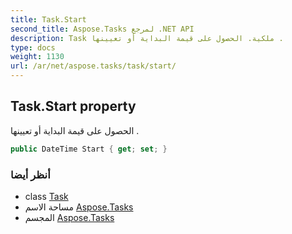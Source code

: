 ```yaml
---
title: Task.Start
second_title: Aspose.Tasks لمرجع .NET API
description: Task ملكية. الحصول على قيمة البداية أو تعيينها .
type: docs
weight: 1130
url: /ar/net/aspose.tasks/task/start/
---
```

## Task.Start property

الحصول على قيمة البداية أو تعيينها .

```csharp
public DateTime Start { get; set; }
```

### أنظر أيضا

* class [Task](../)
* مساحة الاسم [Aspose.Tasks](../../task/)
* المجسم [Aspose.Tasks](../../../)


